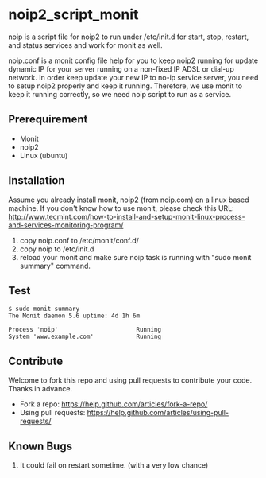 # noip2_script_monit

noip is a script file for noip2 to run under /etc/init.d for start, stop, restart, and status services and work for monit as well.

noip.conf is a monit config file  help for you to keep noip2 running for update dynamic IP for your server running on a non-fixed IP ADSL or dial-up network. In order keep update your new IP to no-ip service server, you need to setup noip2 properly and keep it running. Therefore, we use monit to keep it running correctly, so we need noip script to run as a service.

## Prerequirement
* Monit
* noip2
* Linux (ubuntu)

## Installation
Assume you already install monit, noip2 (from noip.com) on a linux based machine.
If you don't know how to use monit, please check this URL: http://www.tecmint.com/how-to-install-and-setup-monit-linux-process-and-services-monitoring-program/

1. copy noip.conf to /etc/monit/conf.d/
2. copy noip to /etc/init.d
3. reload your monit and make sure noip task is running with "sudo monit summary" command.

## Test

```
$ sudo monit summary
The Monit daemon 5.6 uptime: 4d 1h 6m 

Process 'noip'                      Running
System 'www.example.com'            Running

```

## Contribute

Welcome to fork this repo and using pull requests to contribute your code. Thanks in advance. 

* Fork a repo: https://help.github.com/articles/fork-a-repo/
* Using pull requests: https://help.github.com/articles/using-pull-requests/ 

## Known Bugs 
1. It could fail on restart sometime. (with a very low chance)

